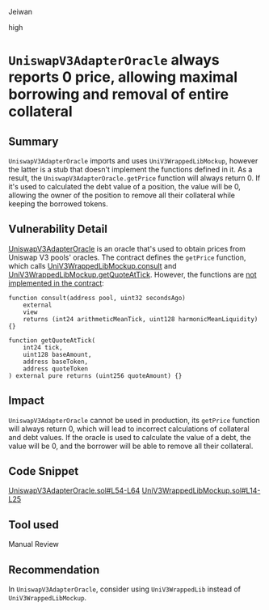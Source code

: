 Jeiwan

high

# `UniswapV3AdapterOracle` always reports 0 price, allowing maximal borrowing and removal of entire collateral

## Summary
`UniswapV3AdapterOracle` imports and uses `UniV3WrappedLibMockup`, however the latter is a stub that doesn't implement the functions defined in it. As a result, the `UniswapV3AdapterOracle.getPrice` function will always return 0. If it's used to calculated the debt value of a position, the value will be 0, allowing the owner of the position to remove all their collateral while keeping the borrowed tokens.
## Vulnerability Detail
[UniswapV3AdapterOracle](https://github.com/sherlock-audit/2023-02-blueberry/blob/main/contracts/oracle/UniswapV3AdapterOracle.sol#L15) is an oracle that's used to obtain prices from Uniswap V3 pools' oracles. The contract defines the `getPrice` function, which calls [UniV3WrappedLibMockup.consult](https://github.com/sherlock-audit/2023-02-blueberry/blob/main/contracts/oracle/UniswapV3AdapterOracle.sol#L54) and [UniV3WrappedLibMockup.getQuoteAtTick](https://github.com/sherlock-audit/2023-02-blueberry/blob/main/contracts/oracle/UniswapV3AdapterOracle.sol#L58-L59). However, the functions are [not implemented in the contract](https://github.com/sherlock-audit/2023-02-blueberry/blob/main/contracts/libraries/UniV3/UniV3WrappedLibMockup.sol#L14-L25):
```solidity
function consult(address pool, uint32 secondsAgo)
    external
    view
    returns (int24 arithmeticMeanTick, uint128 harmonicMeanLiquidity)
{}

function getQuoteAtTick(
    int24 tick,
    uint128 baseAmount,
    address baseToken,
    address quoteToken
) external pure returns (uint256 quoteAmount) {}
```
## Impact
`UniswapV3AdapterOracle` cannot be used in production, its `getPrice` function will always return 0, which will lead to incorrect calculations of collateral and debt values. If the oracle is used to calculate the value of a debt, the value will be 0, and the borrower will be able to remove all their collateral.
## Code Snippet
[UniswapV3AdapterOracle.sol#L54-L64](https://github.com/sherlock-audit/2023-02-blueberry/blob/main/contracts/oracle/UniswapV3AdapterOracle.sol#L54-L64)
[UniV3WrappedLibMockup.sol#L14-L25](https://github.com/sherlock-audit/2023-02-blueberry/blob/main/contracts/libraries/UniV3/UniV3WrappedLibMockup.sol#L14-L25)
## Tool used
Manual Review
## Recommendation
In `UniswapV3AdapterOracle`, consider using `UniV3WrappedLib` instead of `UniV3WrappedLibMockup`.